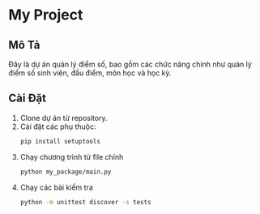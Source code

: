 # My Project

## Mô Tả
Đây là dự án quản lý điểm số, bao gồm các chức năng chính như quản lý điểm số sinh viên, đầu điểm, môn học và học kỳ.

## Cài Đặt

1. Clone dự án từ repository.
2. Cài đặt các phụ thuộc:
   ```bash
   pip install setuptools
3. Chạy chương trình từ file chính
    ```bash
    python my_package/main.py
4. Chạy các bài kiểm tra
    ```bash
    python -m unittest discover -s tests

